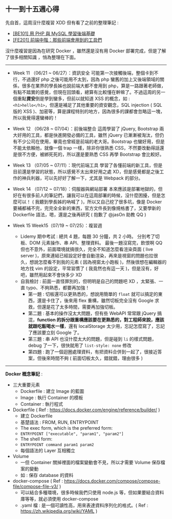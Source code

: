 ## 十一到十五週心得

先自首，這周沒什麼複習 XDD
但有看了之前的整理筆記 : 

- [ \[BE101\] 用 PHP 與 MySQL 學習後端基礎](https://hackmd.io/bOZMy5lZQ6eQmGTy_nmEeA?view)
- [ \[FE201\] 前端中階：那些前端會用到的工具們](https://hackmd.io/CHaHgdZQR6WhQwNM__ZWBw?view)

沒什麼複習是因為在研究 Docker ，雖然還是沒有用 Docker 部署完成，但是了解了很多相關知識 ，悄為整理在下面。

---

- Week 11 （06/21 ~ 06/27）：資訊安全
  可能第一次接觸後端，整個卡到不行，不過還好 php 之後可能用不太到，因為 php 蠻舊的加上又後端領域的關係，很多在業界的學長姊也說前端大都不會用到 php，算是一路跟著老師做，有點不踏實的感覺，但現在回頭看，總算有比較懂在幹嘛了。不過這周的另一個重點**資安**倒是學到蠻多，但前以就知道 XSS 的概念，如 : `<h1>hello</h1>`，但還是補足了其他重要的資安觀念，SQL injection ( SQL 版的 XSS )、加密等，算是課程特別的地方，因為很多的課都會忽略這一塊，所以我覺得還蠻棒的！

- Week 12 （06/28 ~ 07/04）：前後端整合
  這周學習了 jQuery, Bootstrap 兩大好用的工具，都是快進開發必備的工具，雖然 jQuery 已漸漸被淘汰，但仍有不少公司在使用，畢竟也曾經是前端的老大哥。Bootstrap 也蠻好用，但是不能太依賴他，就像一個 trap 一樣，除非你很熟悉 CSS，不然要改動得話還是很不方便，被綁死死的，所以還是要熟悉 CSS 再學 Bootstrap 會比較好。

- Week 13 （07/05 ~ 07/11）：現代前端工具
  學習了各懂前端的新工具，但是目前還是學習的狀態，所以感覺不太出來好用之處 XD，但是感覺都是之後工作的神兵利器，可以先好好了解一下，尤其是 Webpack 的部分。

- Week 14 （07/12 ~ 07/18）：伺服器與網站部署
  本來應該是部署地獄的，但好在有很多前人的筆記們，讓我可以在這周部署的時候，沒什麼困擾，但是怎麼可以！ ( 我聽到學長姊的吶喊了 )，所以又自己挖了很多坑，像是 Docker 要補都補不完，完完全全新的東西，官方文件長到像規格書了，又要學新的 Dockerfile 語法，嗯，還是之後再研究 ( 抱歉了 @jasOn 助教 QQ )

- Week 15 Week15（07/19 ~ 07/25）：複習週
  - Lidemy 期中考試 : 總共 4 題，每題 30 分鐘，共 2 小時。
    分別考了切板、DOM 元素操作、串 API、整理資料。
    最後一題沒寫完，飲恨啊 QQ
    但也不意外，前面環境就搞很久，完全不知道怎麼看渲染頁面 ( live server )，原來連結已經設定好會自動渲染，再來是視窗的問題也拉很久，想說怎麼看不到我的元素 ( 因為視窗太小跑板 )，然後很想在編輯器的地方找 vim 的設定，平常習慣了 ( 我竟然也有這一天 )，但是沒有，好吧，雖然用起來不會快多少 XD
  - 自我檢討 : 
    前面一直怪罪別的，但明明是自己的問題吧 XD ，太緊張、一直 typo、不夠熟悉，都要再加強！
    - 第一題 : 切板還可以更熟悉的，想說用簡單的 `float` 就可以搞定的東西，還是卡住了，後來用 flex 重構，雖然切板完全沒有 Google 求救，但還是花了太多時間，需要再加強切板。
    - 第二題 : 基本的操作沒太大問題，但有些 WebAPI 常常跟 jQuery 搞混，**function 的拆分跟重構應該要在更熟悉的，對工程師來說，應該就跟吃飯喝水一樣**，還有 localStorage 太少用，忘記怎麼寫了，忘記了應該要立刻 Google 了。
    - 第三題 : 串 API 也沒什麼太大的問題，但是碰到 `li` 的樣式問題，debug 了一下，很快就用了 `list-style: none` 修改
    - 第四題 : 跑了一個迴圈處理資料，有把資料合併到一起了，很接近答案，但後來時間不夠 ( 前面切板太久，錯就錯，理由很多 )


---

**Docker 概念筆記** :
- 三大重要元素
  - Dockerfile : 建立 Image 的藍圖
  - Image : 執行 Container 的模板
  - Container : 執行程式
- Dockerfile ( Ref : https://docs.docker.com/engine/reference/builder/ )
  - 建立 Dockerfile
  - 基楚語法 :  FROM, RUN, ENTRYPOINT
  - The exec form, which is the preferred form:
  - `ENTRYPOINT ["executable", "param1", "param2"]`
  - The shell form:
  - `ENTRYPOINT command param1 param2`
  - 每個語法的 Layer 互相獨立
- Volume
  - 一但 Container 關掉裡面的檔案變動會不見，所以才需要 Volume 保存檔案的變動
  - 如 : 保存 database 的資料 
- docker-compose ( Ref : https://docs.docker.com/compose/compose-file/compose-file-v3/ )
  - 可以結合多種環境，很多時候我們只使用 node.js 等，但如果要結合資料庫等等，就必須使用 docker-compose
  - .yaml 檔 : 是一個可讀性高，用來表達資料序列化的格式。( Ref : https://zh.wikipedia.org/wiki/YAML )
